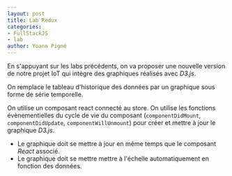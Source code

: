 ```yaml
---
layout: post
title: Lab Redux
categories:
- FullStackJS
- lab
author: Yoann Pigné
---
```


En s'appuyant sur les labs précédents, on va proposer une nouvelle version de notre projet IoT qui intègre des graphiques réalisés avec *D3.js*.


On remplace le tableau d'historique des données par un graphique sous forme de série temporelle.



On utilise un composant react connecté au store. On utilise les fonctions évènementielles  du cycle de vie du composant (`componentDidMount`,
`componentDidUpdate`, `componentWillUnmount`) pour créer et mettre à jour le graphique *D3.js*.

- Le graphique doit se mettre à jour en même temps que le composant *React* associé.
- Le graphique doit se mettre mettre à l'échelle automatiquement en fonction des données.
